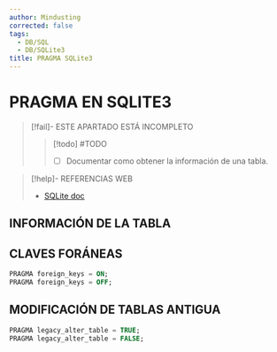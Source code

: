 ```yaml
---
author: Mindusting
corrected: false
tags:
  - DB/SQL
  - DB/SQLite3
title: PRAGMA SQLite3
---
```


# PRAGMA EN SQLITE3

> [!fail]- ESTE APARTADO ESTÁ INCOMPLETO
> > [!todo] #TODO
> > - [ ] Documentar como obtener la información de una tabla.

> [!help]- REFERENCIAS WEB
> - [SQLite doc](https://sqlite.org/pragma.html)

## INFORMACIÓN DE LA TABLA

## CLAVES FORÁNEAS

```sql
PRAGMA foreign_keys = ON;
PRAGMA foreign_keys = OFF;
```

## MODIFICACIÓN DE TABLAS ANTIGUA

```sql
PRAGMA legacy_alter_table = TRUE;
PRAGMA legacy_alter_table = FALSE;
```
